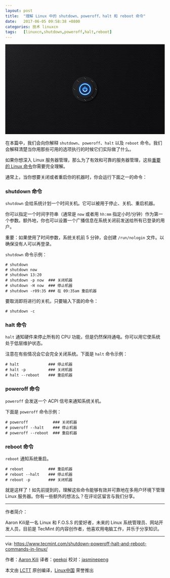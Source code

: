 ```yaml
---
layout: post
title:	"理解 Linux 中的 shutdown、poweroff、halt 和 reboot 命令"
date:	2017-06-05 09:58:38 +0800 
categories:	技术 linuxcn 
tags:	[linuxcn,shutdown,poweroff,halt,reboot]
---
```



![](/Asserts/Images/album/201706/05/095810ydt5h18yh8etzhkx.jpg)


在本篇中，我们会向你解释 `shutdown`、`poweroff`、`halt` 以及 `reboot` 命令。我们会解释清楚当你用那些可用的选项执行的时候它们实际做了什么。


如果你想深入 Linux 服务器管理，那么为了有效和可靠的服务器管理，这些[重要的 Linux 命令](https://www.tecmint.com/60-commands-of-linux-a-guide-from-newbies-to-system-administrator/)你需要完全理解。


通常上，当你想要关闭或者重启你的机器时，你会运行下面之一的命令：


### shutdown 命令


`shutdown` 会给系统计划一个时间关机。它可以被用于停止、关机、重启机器。


你可以指定一个时间字符串（通常是 `now` 或者用 `hh:mm` 指定小时/分钟）作为第一个参数。额外地，你也可以设置一个广播信息在系统关闭前发送给所有已登录的用户。


重要：如果使用了时间参数，系统关机前 5 分钟，会创建 `/run/nologin` 文件。以确保没有人可以再登录。


`shutdown` 命令示例：



```
# shutdown
# shutdown now
# shutdown 13:20  
# shutdown -p now  ### 关闭机器
# shutdown -H now  ### 停止机器      
# shutdown -r09:35 ### 在 09:35am 重启机器

```

要取消即将进行的关机，只要输入下面的命令：



```
# shutdown -c

```

### halt 命令


`halt` 通知硬件来停止所有的 CPU 功能，但是仍然保持通电。你可以用它使系统处于低层维护状态。


注意在有些情况会它会完全关闭系统。下面是 `halt` 命令示例：



```
# halt             ### 停止机器
# halt -p          ### 关闭机器
# halt --reboot    ### 重启机器

```

### poweroff 命令


`poweroff` 会发送一个 ACPI 信号来通知系统关机。


下面是 `poweroff` 命令示例：



```
# poweroff           ### 关闭机器
# poweroff --halt    ### 停止机器
# poweroff --reboot  ### 重启机器

```

### reboot 命令


`reboot` 通知系统重启。



```
# reboot           ### 重启机器
# reboot --halt    ### 停止机器
# reboot -p        ### 关闭机器

```

就是这样了！如先前提到的，理解这些命令能够有效并可靠地在多用户环境下管理 Linux 服务器。你有一些额外的想法么？在评论区留言与我们分享。




---


作者简介：


Aaron Kili是一名 Linux 和 F.O.S.S 的爱好者，未来的 Linux 系统管理员、网站开发人员，目前是 TecMint 的内容创作者，他喜欢用电脑工作，并乐于分享知识。




---


via: <https://www.tecmint.com/shutdown-poweroff-halt-and-reboot-commands-in-linux/>


作者：[Aaron Kili](https://www.tecmint.com/author/aaronkili/) 译者：[geekpi](https://github.com/geekpi) 校对：[jasminepeng](https://github.com/jasminepeng)


本文由 [LCTT](https://github.com/LCTT/TranslateProject) 原创编译，[Linux中国](https://linux.cn/) 荣誉推出
